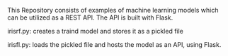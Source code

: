 This Repository consists of examples of machine learning models which can be utilized as a REST API. The API is built with Flask.


irisrf.py: creates a traind model and stores it as a pickled file


irisfl.py: loads the pickled file and hosts the model as an API, using Flask.
